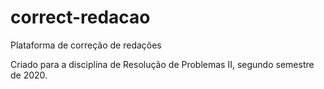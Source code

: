 # correct-redacao
Plataforma de correção de redações

Criado para a disciplina de Resolução de Problemas II, segundo semestre de 2020.
